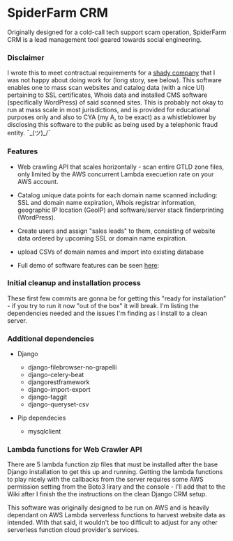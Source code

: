 # SpiderFarm CRM
Originally designed for a cold-call tech support scam operation, SpiderFarm CRM is a lead management tool geared towards social engineering. 

### Disclaimer
I wrote this to meet contractual requirements for a [shady company](sslguru.com) that I was not happy about doing work for (long story, see below). This software enables one to mass scan websites and catalog data (with a nice UI) pertaining to SSL certificates, Whois data and installed CMS software (specifically WordPress) of said scanned sites. This is probably not okay to run at mass scale in most jurisdictions, and is provided for educational purposes only and also to CYA (my A, to be exact) as a whistleblower by disclosing this software to the public as being used by a telephonic fraud entity. 
¯\_(ツ)_/¯

### Features

* Web crawling API that scales horizontally - scan entire GTLD zone files, only limited by the AWS concurrent Lambda execuetion rate on your AWS account.

* Catalog unique data points for each domain name scanned including: SSL and domain name expiration, Whois registrar information, geographic IP location (GeoIP) and software/server stack finderprinting (WordPress).

* Create users and assign "sales leads" to them, consisting of website data ordered by upcoming SSL or domain name expiration. 

* upload CSVs of domain names and import into existing database

* Full demo of software features can be seen [here](https://www.youtube.com/watch?v=S4glCmPbapI): 

### Initial cleanup and installation process

These first few commits are gonna be for getting this "ready for installation" - if you try to run it now "out of the box" it will break. I'm listing the dependencies needed and the issues I'm finding as I install to a clean server.

### Additional dependencies
* Django
  * django-filebrowser-no-grapelli
  * django-celery-beat
  * djangorestframework
  * django-import-export
  * django-taggit
  * django-queryset-csv
  
* Pip dependecies
  * mysqlclient
  
### Lambda functions for Web Crawler API

There are 5 lambda function zip files that must be installed after the base Django installation to get this up and running. Getting the lambda functions to play nicely with the callbacks from the server requires some AWS permission setting from the Boto3 lirary and the console - I'll add that to the Wiki after I finish the the instructions on the clean Django CRM setup.


This software was originally designed to be run on AWS and is heavily dependant on AWS Lambda serverless functions to harvest website data as intended. With that said, it wouldn't be too difficult to adjust for any other serverless function cloud provider's services.

